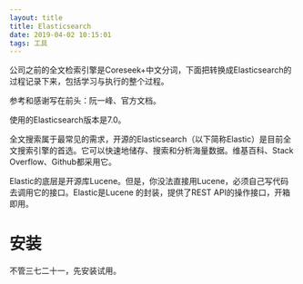 ```yaml
---
layout: title
title: Elasticsearch
date: 2019-04-02 10:15:01
tags: 工具
---
```

公司之前的全文检索引擎是Coreseek+中文分词，下面把转换成Elasticsearch的过程记录下来，包括学习与执行的整个过程。

<!--more-->

参考和感谢写在前头：阮一峰、官方文档。

使用的Elasticsearch版本是7.0。

全文搜索属于最常见的需求，开源的Elasticsearch（以下简称Elastic）是目前全文搜索引擎的首选。它可以快速地储存、搜索和分析海量数据。维基百科、Stack Overflow、Github都采用它。

Elastic的底层是开源库Lucene。但是，你没法直接用Lucene，必须自己写代码去调用它的接口。Elastic是Lucene 的封装，提供了REST API的操作接口，开箱即用。

# 安装 

不管三七二十一，先安装试用。


